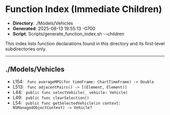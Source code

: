# Function Index (Immediate Children)

- **Directory**: ./Models/Vehicles
- **Generated**: 2025-08-13 19:55:13 -0700
- **Script**: Scripts/generate_function_index.sh --children

This index lists function declarations found in this directory and its first-level subdirectories only.

---

## ./Models/Vehicles
- L154: ` func averageMPG(for timeFrame: ChartTimeFrame) -> Double`
- L513: ` func adjacentPairs() -> [(Element, Element)]`
- L44: ` public func selectVehicle(_ vehicle: Vehicle)`
- L49: ` public func clearSelection()`
- L54: ` public func getSelectedVehicle(in context: NSManagedObjectContext) -> Vehicle?`

